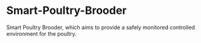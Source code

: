 # Smart-Poultry-Brooder
Smart Poultry Brooder, which aims to provide a safely monitored controlled environment for the poultry.
